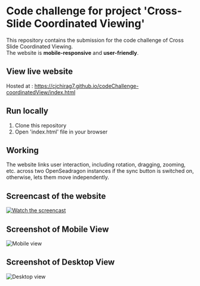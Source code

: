 # Code challenge for project  'Cross-Slide Coordinated Viewing'

This repository contains the submission for the code challenge of Cross Slide Coordinated Viewing.<br>
The website is **mobile-responsive** and **user-friendly**.

## View live website

Hosted at : https://cjchirag7.github.io/codeChallenge-coordinatedView/index.html

## Run locally

1. Clone this repository
2. Open 'index.html' file in your browser

## Working

 The website links user interaction, including rotation, dragging, zooming, etc. across two OpenSeadragon instances if the sync button is switched on, otherwise, lets them move independently.

 ## Screencast of the website
[![Watch the screencast](https://github-projects.s3.ap-south-1.amazonaws.com/coding-challenge-demo.gif)](https://github-projects.s3.ap-south-1.amazonaws.com/coding-challenge-demo.gif)

## Screenshot of Mobile View
![Mobile view](https://github-projects.s3.ap-south-1.amazonaws.com/mobile-screenshot.png)

## Screenshot of Desktop View
![Desktop view](https://github-projects.s3.ap-south-1.amazonaws.com/Desktop-screenshot.png)